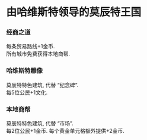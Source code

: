 # 由哈维斯特领导的莫辰特王国

### 经商之道

每条贸易路线+1金币. \
所有城市免费获得本地商帮.

### 哈维斯特雕像

莫辰特特色建筑, 代替 “纪念碑”.\
每5位公民+1文化.

### 本地商帮

莫辰特特色建筑, 代替 “市场”.\
每2位公民+1金币. 每个黄金单元格额外提供+2金币.